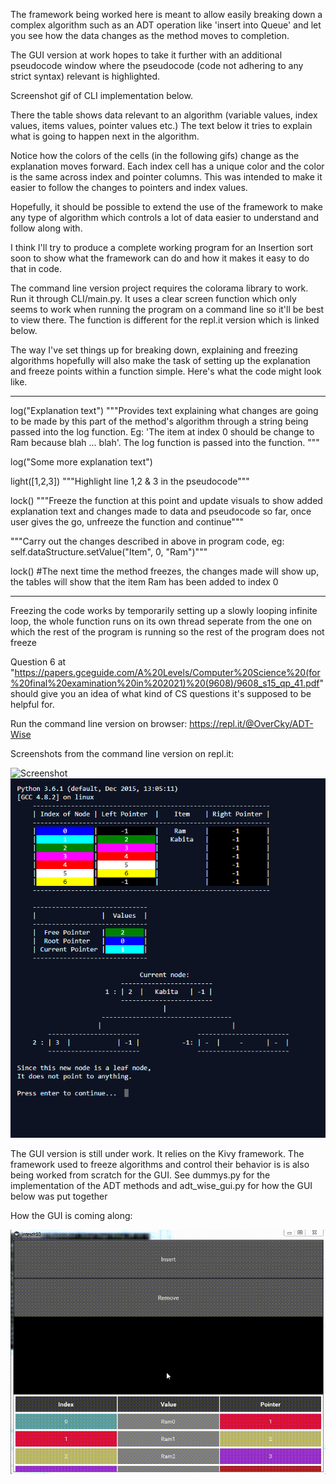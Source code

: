 The framework being worked here is meant to allow easily breaking down a complex algorithm such as an ADT operation
like 'insert into Queue' and let you see how the data changes as the method moves to completion.

The GUI version at work hopes to take it further with an additional pseudocode window where the
pseudocode (code not adhering to any strict syntax) relevant is highlighted.

Screenshot gif of CLI implementation below.

There the table shows data relevant to an algorithm (variable values, index values, items values, pointer values etc.)
The text below it tries to explain what is going to happen next in the algorithm. 

Notice how the colors of the cells (in the following gifs) change as the explanation moves forward.
Each index cell has a unique color and the color is the same across index and pointer columns. 
This was intended to make it easier to follow the changes to pointers and index values.

Hopefully, it should be possible to extend the use of the framework to make any type of algorithm which 
controls a lot of data easier to understand and follow along with.

I think I'll try to produce a complete working program for an Insertion sort soon to show
what the framework can do and how it makes it easy to do that in code.

The command line version project requires the colorama library to work.
Run it through CLI/main.py. It uses a clear screen function which 
only seems to work when running the program on a command line so it'll be best to 
view there. The function is different for the repl.it version which is linked below.

The way I've set things up for breaking down, explaining and freezing algorithms hopefully will also make the task
of setting up the explanation and freeze points within a function simple. Here's what the code might look like.

-----------------------
log("Explanation text") """Provides text explaining what changes are going to be made by this part of the method's algorithm through a string being passed into the log function. Eg: 'The item at index 0 should be change to Ram because blah ... blah'. The log function is passed into the function. """

log("Some more explanation text")

light([1,2,3]) """Highlight line 1,2 & 3 in the pseudocode"""

lock() """Freeze the function at this point and update visuals to show added explanation text and changes made to data and pseudocode
	so far, once user gives the go, unfreeze the function and continue"""

"""Carry out the changes described in above in program code, eg: self.dataStructure.setValue("Item", 0, "Ram")"""

lock() #The next time the method freezes, the changes made will show up, the tables will show that the item Ram has been added to index 0


-----------------------

Freezing the code works by temporarily setting up a slowly looping infinite loop, the whole function runs on its own thread
seperate from the one on which the rest of the program is running so the rest of the program does not freeze

Question 6 at "https://papers.gceguide.com/A%20Levels/Computer%20Science%20(for%20final%20examination%20in%202021)%20(9608)/9608_s15_qp_41.pdf" 
should give you an idea of what kind of CS questions it's supposed to be helpful for.

Run the command line version on browser: https://repl.it/@OverCky/ADT-Wise

Screenshots from the command line version on repl.it:

![Screenshot](ADTWIse.gif)
![Screenshot](Screenshot1.PNG)

The GUI version is still under work. It relies on the Kivy framework.
The framework used to freeze algorithms and control their behavior is is also being worked from scratch for the GUI.
See dummys.py for the implementation of the ADT methods and adt_wise_gui.py for how the GUI below was put together

How the GUI is coming along:

![Screenshot](GUI.gif)
